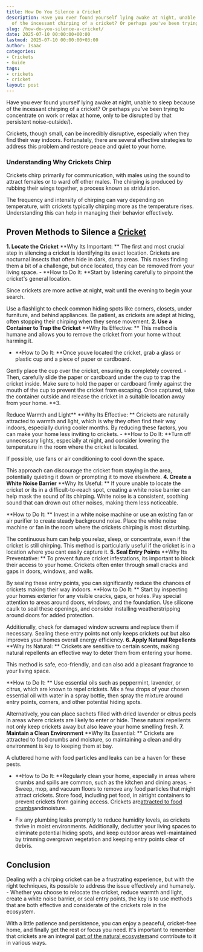 ```yaml
---
title: How Do You Silence a Cricket
description: Have you ever found yourself lying awake at night, unable to sleep because
  of the incessant chirping of a cricket? Or perhaps you've been trying to...
slug: /how-do-you-silence-a-cricket/
date: 2025-07-10 00:00:00+00:00
lastmod: 2025-07-10 00:00:00+03:00
author: Isaac
categories:
- Crickets
- Guide
tags:
- crickets
- cricket
layout: post
---
```

Have you ever found yourself lying awake at night, unable to sleep because of the incessant chirping of a cricket? Or perhaps you've been trying to concentrate on work or relax at home, only to be disrupted by that persistent noise-outside/).

Crickets, though small, can be incredibly disruptive, especially when they find their way indoors. Fortunately, there are several effective strategies to address this problem and restore peace and quiet to your home.

###  Understanding Why Crickets Chirp

Crickets chirp primarily for communication, with males using the sound to attract females or to ward off other males. The chirping is produced by rubbing their wings together, a process known as stridulation.

The frequency and intensity of chirping can vary depending on temperature, with crickets typically chirping more as the temperature rises. Understanding this can help in managing their behavior effectively.

##  Proven Methods to Silence a [Cricket](https://pestpolicy.com/are-crickets-good-or-bad/)

**1. Locate the Cricket** **Why Its Important: ** The first and most crucial step in silencing a cricket is identifying its exact location. Crickets are nocturnal insects that often hide in dark, damp areas. This makes finding them a bit of a challenge, but once located, they can be removed from your living space. - **How to Do It: **Start by listening carefully to pinpoint the cricket's general location.

Since crickets are more active at night, wait until the evening to begin your search.

Use a flashlight to check common hiding spots like corners, closets, under furniture, and behind appliances. Be patient, as crickets are adept at hiding, often stopping their chirping when they sense movement. **2. Use a Container to Trap the Cricket** **Why Its Effective: ** This method is humane and allows you to remove the cricket from your home without harming it.

- **How to Do It: **Once youve located the cricket, grab a glass or plastic cup and a piece of paper or cardboard.

Gently place the cup over the cricket, ensuring its completely covered. - Then, carefully slide the paper or cardboard under the cup to trap the cricket inside. Make sure to hold the paper or cardboard firmly against the mouth of the cup to prevent the cricket from escaping. Once captured, take the container outside and release the cricket in a suitable location away from your home. **3.

Reduce Warmth and Light** **Why Its Effective: ** Crickets are naturally attracted to warmth and light, which is why they often find their way indoors, especially during cooler months. By reducing these factors, you can make your home less inviting to crickets. - **How to Do It: **Turn off unnecessary lights, especially at night, and consider lowering the temperature in the room where the cricket is located.

If possible, use fans or air conditioning to cool down the space.

This approach can discourage the cricket from staying in the area, potentially quieting it down or prompting it to move elsewhere. **4. Create a White Noise Barrier** **Why Its Useful: ** If youre unable to locate the cricket or its in a difficult-to-reach spot, creating a white noise barrier can help mask the sound of its chirping. White noise is a consistent, soothing sound that can drown out other noises, making them less noticeable.

**How to Do It: ** Invest in a white noise machine or use an existing fan or air purifier to create steady background noise. Place the white noise machine or fan in the room where the crickets chirping is most disturbing.

The continuous hum can help you relax, sleep, or concentrate, even if the cricket is still chirping. This method is particularly useful if the cricket is in a location where you cant easily capture it. **5. Seal Entry Points** **Why Its Preventative: ** To prevent future cricket infestations, its important to block their access to your home. Crickets often enter through small cracks and gaps in doors, windows, and walls.

By sealing these entry points, you can significantly reduce the chances of crickets making their way indoors. **How to Do It: ** Start by inspecting your homes exterior for any visible cracks, gaps, or holes. Pay special attention to areas around doors, windows, and the foundation. Use silicone caulk to seal these openings, and consider installing weatherstripping around doors for added protection.

Additionally, check for damaged window screens and replace them if necessary. Sealing these entry points not only keeps crickets out but also improves your homes overall energy efficiency. **6. Apply Natural Repellents** **Why Its Natural: ** Crickets are sensitive to certain scents, making natural repellents an effective way to deter them from entering your home.

This method is safe, eco-friendly, and can also add a pleasant fragrance to your living space.

**How to Do It: ** Use essential oils such as peppermint, lavender, or citrus, which are known to repel crickets. Mix a few drops of your chosen essential oil with water in a spray bottle, then spray the mixture around entry points, corners, and other potential hiding spots.

Alternatively, you can place sachets filled with dried lavender or citrus peels in areas where crickets are likely to enter or hide. These natural repellents not only keep crickets away but also leave your home smelling fresh. **7. Maintain a Clean Environment** **Why Its Essential: ** Crickets are attracted to food crumbs and moisture, so maintaining a clean and dry environment is key to keeping them at bay.

A cluttered home with food particles and leaks can be a haven for these pests.

- **How to Do It: **Regularly clean your home, especially in areas where crumbs and spills are common, such as the kitchen and dining areas. - Sweep, mop, and vacuum floors to remove any food particles that might attract crickets. Store food, including pet food, in airtight containers to prevent crickets from gaining access. Crickets are[attracted to food crumbs](https://pestpolicy.com/are-crickets-herbivores-or-omnivores/)andmoisture.

- Fix any plumbing leaks promptly to reduce humidity levels, as crickets thrive in moist environments. Additionally, declutter your living spaces to eliminate potential hiding spots, and keep outdoor areas well-maintained by trimming overgrown vegetation and keeping entry points clear of debris.

##  Conclusion

Dealing with a chirping cricket can be a frustrating experience, but with the right techniques, its possible to address the issue effectively and humanely. - Whether you choose to relocate the cricket, reduce warmth and light, create a white noise barrier, or seal entry points, the key is to use methods that are both effective and considerate of the crickets role in the ecosystem.

With a little patience and persistence, you can enjoy a peaceful, cricket-free home, and finally get the rest or focus you need. It's important to remember that crickets are an integral [part of the natural ecosystem](https://pestpolicy.com/are-crickets-good-or-bad/)and contribute to it in various ways.